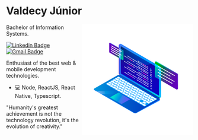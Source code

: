 # Valdecy Júnior
<img align="right" src="https://github.com/borgesjuniior/borgesjuniior/blob/main/images/Computer.png" width="300"/>

Bachelor of Information Systems.

[![Linkedin Badge](https://img.shields.io/badge/-Valdecy%20Júnior-6633cc?style=flat-square&logo=Linkedin&logoColor=white&link=https://www.linkedin.com/in/valdecy-j%C3%BAnior-7558b9184/)](https://www.linkedin.com/in/valdecy-j%C3%BAnior-7558b9184/) 
[![Gmail Badge](https://img.shields.io/badge/-valdecyborgesjr@hotmail.com-6633cc?style=flat-square&logo=Gmail&logoColor=white&link=mailto:valdecyborgesjr@hotmail.com)](mailto:valdecyborgesjr@hotmail.com)

Enthusiast of the best web & mobile development technologies.

- 💻 Node, ReactJS, React Native, Typescript.

"Humanity's greatest achievement is not the technology revolution, it's the evolution of creativity."
